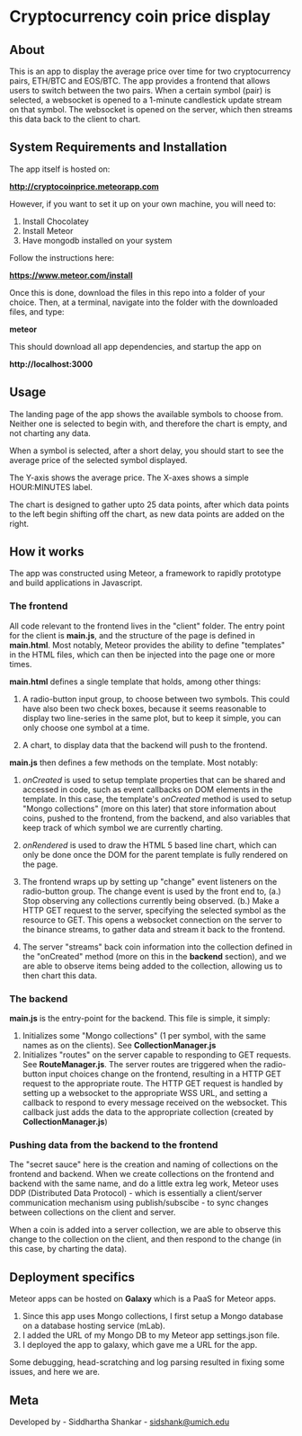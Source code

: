 # Cryptocurrency coin price display

## About

This is an app to display the  average price over time for two cryptocurrency pairs, ETH/BTC and EOS/BTC. The app provides a frontend that allows users to switch between the two pairs. When a certain symbol (pair) is selected, a websocket is opened to a 1-minute candlestick update stream on that symbol. The websocket is opened on the server, which then streams this data back to the client to chart.

## System Requirements and Installation

The app itself is hosted on:

**http://cryptocoinprice.meteorapp.com**

However, if you want to set it up on your own machine, you will need to:

1. Install Chocolatey
2. Install Meteor
3. Have mongodb installed on your system

Follow the instructions here: 

**https://www.meteor.com/install**

Once this is done, download the files in this repo into a folder of your choice. Then, at a terminal, navigate into the folder with the downloaded files, and type:

**meteor**

This should download all app dependencies, and startup the app on 

**http://localhost:3000**

## Usage

The landing page of the app shows the available symbols to choose from. Neither one is selected to begin with, and therefore the chart is empty, and not charting any data.

When a symbol is selected, after a short delay, you should start to see the average price of the selected symbol displayed.

The Y-axis shows the average price.
The X-axes shows a simple HOUR:MINUTES label.

The chart is designed to gather upto 25 data points, after which data points to the left begin shifting off the chart, as new data points are added on the right.

## How it works

The app was constructed using Meteor, a framework to rapidly prototype and build applications in Javascript.

### The frontend

All code relevant to the frontend lives in the "client" folder. The entry point for the client is **main.js**, and the structure of the page is defined in **main.html**. Most notably, Meteor provides the ability to define "templates" in the HTML files, which can then be injected into the page one or more times.

**main.html** defines a single template that holds, among other things:

1. A radio-button input group, to choose between two symbols. This could have also been two check boxes, because it seems reasonable to display two line-series in the same plot, but to keep it simple, you can only choose one symbol at a time.

2. A chart, to display data that the backend will push to the frontend.

**main.js** then defines a few methods on the template. Most notably:

1. *onCreated* is used to setup template properties that can be shared and accessed in code, such as event callbacks on DOM elements in the template. In this case, the template's *onCreated* method is used to setup "Mongo collections" (more on this later) that store information about coins, pushed to the frontend, from the backend, and also variables that keep track of which symbol we are currently charting.

2. *onRendered* is used to draw the HTML 5 based line chart, which can only be done once the DOM for the parent template is fully rendered on the page.

3. The frontend wraps up by setting up "change" event listeners on the radio-button group. The change event is used by the front end to, (a.) Stop observing any collections currently being observed. (b.) Make a HTTP GET request to the server, specifying the selected symbol as the resource to GET. This opens a websocket connection on the server to the binance streams, to gather data and stream it back to the frontend.

4. The server "streams" back coin information into the collection defined in the "onCreated" method (more on this in the **backend** section), and we are able to observe items being added to the collection, allowing us to then chart this data.

### The backend

**main.js** is the entry-point for the backend. This file is simple, it simply:

1. Initializes some "Mongo collections" (1 per symbol, with the same names as on the clients). See **CollectionManager.js**
2. Initializes "routes" on the server capable to responding to GET requests. See **RouteManager.js**. The server routes are triggered when the radio-button input choices change on the frontend, resulting in a HTTP GET request to the appropriate route. The HTTP GET request is handled by setting up a websocket to the appropriate WSS URL, and setting a callback to respond to every message received on the websocket. This callback just adds the data to the appropriate collection (created by **CollectionManager.js**)

### Pushing data from the backend to the frontend

The "secret sauce" here is the creation and naming of collections on the frontend and backend. When we create collections on the frontend and backend with the same name, and do a little extra leg work, Meteor uses DDP (Distributed Data Protocol) - which is essentially a client/server communication mechanism using publish/subscibe - to sync changes between collections on the client and server. 

When a coin is added into a server collection, we are able to observe this change to the collection on the client, and then respond to the change (in this case, by charting the data).

## Deployment specifics

Meteor apps can be hosted on **Galaxy** which is a PaaS for Meteor apps. 

1. Since this app uses Mongo collections, I first setup a Mongo database on a database hosting service (mLab).
2. I added the URL of my Mongo DB to my Meteor app settings.json file.
3. I deployed the app to galaxy, which gave me a URL for the app.

Some debugging, head-scratching and log parsing resulted in fixing some issues, and here we are.

## Meta

Developed by - Siddhartha Shankar - sidshank@umich.edu
